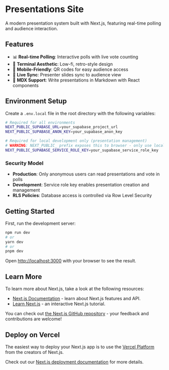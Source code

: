 # Presentations Site

A modern presentation system built with Next.js, featuring real-time polling and audience interaction.

## Features

- 📊 **Real-time Polling**: Interactive polls with live vote counting
- 🎨 **Terminal Aesthetic**: Low-fi, retro-style design
- 📱 **Mobile-Friendly**: QR codes for easy audience access
- 🔄 **Live Sync**: Presenter slides sync to audience view
- 🎯 **MDX Support**: Write presentations in Markdown with React components

## Environment Setup

Create a `.env.local` file in the root directory with the following variables:

```bash
# Required for all environments
NEXT_PUBLIC_SUPABASE_URL=your_supabase_project_url
NEXT_PUBLIC_SUPABASE_ANON_KEY=your_supabase_anon_key

# Required for local development only (presentation management)
# WARNING: NEXT_PUBLIC_ prefix exposes this to browser - only use locally!
NEXT_PUBLIC_SUPABASE_SERVICE_ROLE_KEY=your_supabase_service_role_key
```

### Security Model

- **Production**: Only anonymous users can read presentations and vote in polls
- **Development**: Service role key enables presentation creation and management
- **RLS Policies**: Database access is controlled via Row Level Security

## Getting Started

First, run the development server:

```bash
npm run dev
# or
yarn dev
# or
pnpm dev
```

Open [http://localhost:3000](http://localhost:3000) with your browser to see the result.

## Learn More

To learn more about Next.js, take a look at the following resources:

- [Next.js Documentation](https://nextjs.org/docs) - learn about Next.js features and API.
- [Learn Next.js](https://nextjs.org/learn) - an interactive Next.js tutorial.

You can check out [the Next.js GitHub repository](https://github.com/vercel/next.js) - your feedback and contributions are welcome!

## Deploy on Vercel

The easiest way to deploy your Next.js app is to use the [Vercel Platform](https://vercel.com/new?utm_medium=default-template&filter=next.js&utm_source=create-next-app&utm_campaign=create-next-app-readme) from the creators of Next.js.

Check out our [Next.js deployment documentation](https://nextjs.org/docs/app/building-your-application/deploying) for more details.
